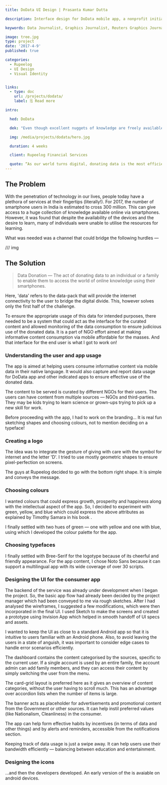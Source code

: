 ```yaml
---
title: DoData UI Design | Prasanta Kumar Dutta

description: Interface design for DoData mobile app, a nonprofit initiative to enable donation of internet access towards educational and vocational training for the underpriviledged.

keywords: Data Journalist, Graphics Journalist, Reuters Graphics Journalist, Data Visualisation Developer, Data Visualization Developer, Narrative Cartographer, User Interface Designer, User Experience Designer, Communication Designer, Data Storyteller, Information Designer, Graphic Designer, Art Director, User-centered design, UX, UI, Data Artist, Web Designer, Web Developer, Front-end Web Developer, Photographer, Traveller, Creative writer, Electronics and Communication Engineer, National Institute of Design, National Institute of Technology Durgapur, Prasanta, PrasantaKrDutta, Prasanta Kumar Dutta, Prasanta KrDutta, pkddapacific, pkd.dapacific, pkd_da_pacific, daPacific.

image: tree.jpg
type: project
date: '2017-4-9'
published: true

categories:
  - Rupeelog
  - UI Design
  - Visual Identity


links: 
  - type: doc
    url: /projects/dodata/
    label: 🗒️ Read more

intro:

  hed: DoData

  dek: "Even though excellent nuggets of knowledge are freely available on the internet, many individuals, especially the underprivileged, do not have access to it. To address the situation, DoData was envisaged — as a not for profit organization, whose main objective is to enable donation of data (internet) for the needy. I worked on the User Interface Design of the mobile app for DoData during my internship at Rupeelog in the summer of 2017."

  img: /media/projects/dodata/hero.jpg

  duration: 4 weeks

  client: Rupeelog Financial Services

  quote: “As our world turns digital, donating data is the most efficient way of donating” — dodata.org
---
```


<script>
  import Container from '$lib/components/ui/Container/index.svelte';
  import LinkButton from '$lib/components/ui/LinkButton/index.svelte';
</script>

<Container width="md">

## The Problem

With the penetration of technology in our lives, people today have a plethora of services at their fingertips (literally!). For 2017, the number of smartphone users in India is estimated to cross 300 million. This can give access to a huge collection of knowledge available online via smartphones. However, it was found that despite the availability of the devices and the desire to learn, many of individuals were unable to utilise the resources for learning.

What was needed was a channel that could bridge the following hurdles —

/// img

## The Solution

> Data Donation — The act of donating data to an individual or a family to enable them to access the world of online knowledge using their smartphones.

Here, 'data' refers to the data-pack that will provide the internet connectivity to the user to bridge the digital divide. This, however solves only the first half of the challenge.

To ensure the appropriate usage of this data for intended purposes, there needed to be a system that could act as the interface for the curated content and allowed monitoring of the data consumption to ensure judicious use of the donated data. It is a part of NGO effort aimed at making informative content consumption via mobile affordable for the masses.
And that interface for the end user is what I got to work on!

### Understanding the user and app usage

The app is aimed at helping users consume informative content via mobile data in their native language. It would also capture and report data usage for DoData app and other indicated apps to ensure effective use of the donated data.

The content to be served is curated by different NGOs for their users. The users can have content from multiple sources — NGOs and third-parties. They may be kids trying to learn science or grown-ups trying to pick up a new skill for work.

Before proceeding with the app, I had to work on the branding… It is real fun sketching shapes and choosing colours, not to mention deciding on a typeface!

### Creating a logo

The idea was to integrate the gesture of giving with care with the symbol for internet and the letter 'D'. I tried to use mostly geometric shapes to ensure pixel-perfection on screens.

The guys at Rupeelog decided to go with the bottom right shape. It is simple and conveys the message.

### Choosing colours

I wanted colours that could express growth, prosperity and happiness along with the intellectual aspect of the app. So, I decided to experiment with green, yellow, and blue which could express the above attributes as explained by Timothy Samara in his book <LinkButton label='Drawing for Graphic Design' target=_blank url='https://www.amazon.in/Drawing-Graphic-Design-Understanding-Conceptual/dp/1592537812' />.

I finally settled with two hues of green — one with yellow and one with blue, using which I developed the colour palette for the app.

### Choosing typefaces

I finally settled with Bree-Serif for the logotype because of its cheerful and friendly appearance. For the app content, I chose Noto Sans because it can support a multilingual app with its wide coverage of over 30 scripts.

### Designing the UI for the consumer app

The backend of the service was already under development when I began the project. So, the basic app flow had already been decided by the project manager which had been conveyed to me via rough sketches. After I had analysed the wireframes, I suggested a few modifications, which were then incorporated in the final UI. I used Sketch to make the screens and created a prototype using Invision App which helped in smooth handoff of UI specs and assets.

I wanted to keep the UI as close to a standard Android app so that it is intuitive to users familiar with an Android phone. Also, to avoid leaving the users in a state of anguish, it was important to consider edge cases to handle error scenarios efficiently.

The dashboard contains the content categorised by the sources, specific to the current user. If a single account is used by an entire family, the account admin can add family members, and they can access their content by simply switching the user from the menu.

The card-grid layout is preferred here as it gives an overview of content categories, without the user having to scroll much. This has an advantage over accordion lists when the number of items is large.

The banner acts as placeholder for advertisements and promotional content from the Government or other sources. It can help instil preferred values (like Nationalism, Cleanliness) in the consumer.

The app can help form effective habits by incentives (in terms of data and other things) and by alerts and reminders, accessible from the notifications section.

Keeping track of data usage is just a swipe away. It can help users use their bandwidth efficiently — balancing between education and entertainment.

### Designing the icons

…and then the developers developed.
An early version of the <LinkButton label='App' target=_blank url='https://apkpure.com/nl/do-data-dodata-platform-for-donation-of-data/com.dodata.org' /> is avaiable on android devices.

</Container>
